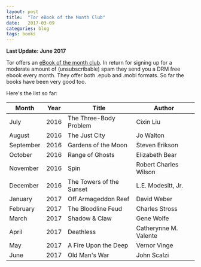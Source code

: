 ```yaml
---
layout: post
title:  "Tor eBook of the Month Club"
date:   2017-03-09
categories: blog
tags: books
---
```


**Last Update: June 2017**

Tor offers an [eBook of the month club](http://ebookclub.tor.com/). In return for signing up for a moderate amount of (unsubscribable) spam they send you a DRM free ebook every month. They offer both .epub and .mobi formats. So far the books have been very good too.

Here's the list so far:

Month    |Year|Title                   |Author
---------|----|------------------------|--------------
July     |2016|The Three-Body Problem  |Cixin Liu
August   |2016|The Just City           |Jo Walton
September|2016|Gardens of the Moon     |Steven Erikson
October  |2016|Range of Ghosts         |Elizabeth Bear
November |2016|Spin                    |Robert Charles Wilson
December |2016|The Towers of the Sunset|L.E. Modesitt, Jr.
January  |2017|Off Armageddon Reef     |David Weber                        |
February |2017|The Bloodline Feud      |Charles Stross
March    |2017|Shadow & Claw           |Gene Wolfe
April    |2017|Deathless               |Catherynne M. Valente
May      |2017|A Fire Upon the Deep    |Vernor Vinge
June     |2017|Old Man's War           |John Scalzi
